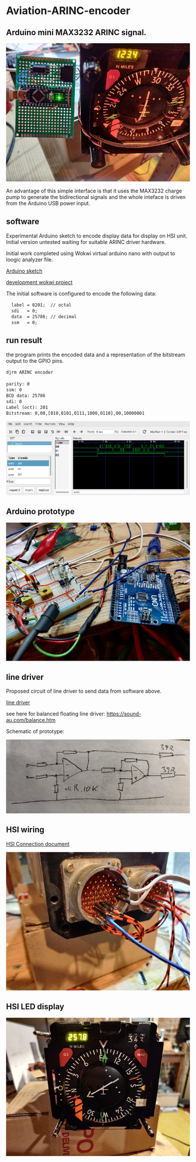 # Aviation-ARINC-encoder

## Arduino mini MAX3232 ARINC signal.

![mini encoder](./images/mini-encoder.jpg)

An advantage of this simple interface is that it uses the MAX3232 charge pump to generate the bidirectional signals and the whole inteface is driven from the Arduino USB power input.

## software

Experimental Arduino sketch to encode display data for display on HSI unit.
Initial version untested waiting for suitable ARINC driver hardware.

Initial work completed using Wokwi virtual arduino nano with output to loogic analyzer file.

[Arduino sketch](ARINC_encoder/ARINC_encoder.ino)

[development wokwi project](https://wokwi.com/arduino/projects/323239666748752467)

The initial software is configured to encode the following data:

```
  label = 0201;  // octal
  sdi   = 0;
  data  = 25786; // decimal
  ssm   = 0;
```


## run result

the program prints the encoded data and a representation of the bitstream output to the GPIO pins.

```
djrm ARINC encoder

parity: 0
ssm: 0
BCD data: 25786
sdi: 0
Label (oct): 201
Bitstream: 0,00,[010,0101,0111,1000,0110],00,10000001
```
![logic vdc view](./images/logic-vcd.png)


## Arduino prototype

![encoder hardware](./images/encoder-hardware.jpg)

## line driver

Proposed circuit of line driver to send data from software above.

[line driver](./images/bal2-f5.gif)

see here for balanced floating line driver: https://sound-au.com/balance.htm

Schematic of prototype: 

![line driver](./images/line-driver-schematic.jpg)

## HSI wiring

[HSI Connection document](./Smiths-HSI-pinout.ods)

![HSI-encoder-wiring](./images/HSI-encoder-wiring.jpg)

## HSI LED display

![LED display](./images/LED-display.jpg)
